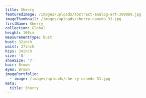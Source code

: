 ```yaml
---
title: Sherry
featuredImage: /images/uploads/abstract-analog-art-390089.jpg
imageThumbnail: /images/uploads/sherry-canedo-31.jpg
firstName: Sherry
collection: Global
height: 160cm
measurementType: bust
bust: 32inch
waist: 27inch
hips: 34inch
size: '8'
shoeSize: '7'
hair: Brown
eyes: Brown
imagePortfolio:
  - image: /images/uploads/sherry-canedo-31.jpg
meta:
  title: Sherry
---
```


